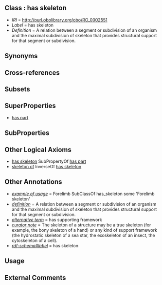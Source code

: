 
## Class : has skeleton

 * *IRI* = http://purl.obolibrary.org/obo/RO_0002551
 * *Label* = has skeleton
 * *Definition* = A relation between a segment or subdivision of an organism and the maximal subdivision of skeleton that provides structural support for that segment or subdivision.

## Synonyms


## Cross-references


## Subsets


## SuperProperties

 * [has part](../../BFO/51/BFO_0000051.md)

## SubProperties


## Other Logical Axioms

 * [has skeleton](../../RO/51/RO_0002551.md) SubPropertyOf [has part](../../BFO/51/BFO_0000051.md)
 * [skeleton of](../../RO/76/RO_0002576.md) InverseOf [has skeleton](../../RO/51/RO_0002551.md)

## Other Annotations

 * *[example of usage](../../IAO/12/IAO_0000112.md)* = Forelimb SubClassOf has_skeleton some 'Forelimb skeleton'
 * *[definition](../../IAO/15/IAO_0000115.md)* = A relation between a segment or subdivision of an organism and the maximal subdivision of skeleton that provides structural support for that segment or subdivision.
 * *[alternative term](../../IAO/18/IAO_0000118.md)* = has supporting framework
 * *[curator note](../../IAO/32/IAO_0000232.md)* = The skeleton of a structure may be a true skeleton (for example, the bony skeleton of a hand) or any kind of support framework (the hydrostatic skeleton of a sea star, the exoskeleton of an insect, the cytoskeleton of a cell).
 * *[rdf-schema#label](../../el/rdf-schema#label.md)* = has skeleton

## Usage


## External Comments

